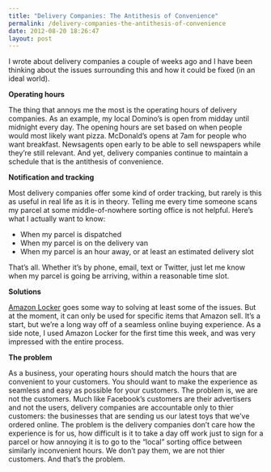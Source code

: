 ```yaml
---
title: "Delivery Companies: The Antithesis of Convenience"
permalink: /delivery-companies-the-antithesis-of-convenience
date: 2012-08-20 18:26:47
layout: post
---
```


I wrote about delivery companies a couple of weeks ago and I have been thinking about the issues surrounding this and how it could be fixed (in an ideal world).

**Operating hours**

The thing that annoys me the most is the operating hours of delivery companies. As an example, my local Domino’s is open from midday until midnight every day. The opening hours are set based on when people would most likely want pizza. McDonald’s opens at 7am for people who want breakfast. Newsagents open early to be able to sell newspapers while they’re still relevant. And yet, delivery companies continue to maintain a schedule that is the antithesis of convenience. 

**Notification and tracking**

Most delivery companies offer some kind of order tracking, but rarely is this as useful in real life as it is in theory. Telling me every time someone scans my parcel at some middle-of-nowhere sorting office is not helpful. Here’s what I actually want to know:

  * When my parcel is dispatched
  * When my parcel is on the delivery van
  * When my parcel is an hour away, or at least an estimated delivery slot

That’s all. Whether it’s by phone, email, text or Twitter, just let me know when my parcel is going be arriving, within a reasonable time slot. 

**Solutions**

[Amazon Locker](http://www.amazon.co.uk/gp/help/customer/display.html?nodeId=200742950) goes some way to solving at least some of the issues. But at the moment, it can only be used for specific items that Amazon sell. It’s a start, but we’re a long way off of a seamless online buying experience. As a side note, I used Amazon Locker for the first time this week, and was very impressed with the entire process.

**The problem**

As a business, your operating hours should match the hours that are convenient to your customers. You should want to make the experience as seamless and easy as possible for your customers. The problem is, we are not the customers. Much like Facebook’s customers are their advertisers and not the users, delivery companies are accountable only to thier customers: the businesses that are sending us our latest toys that we’ve ordered online. The problem is the delivery companies don’t care how the experience is for us, how difficult is it to take a day off work just to sign for a parcel or how annoying it is to go to the “local” sorting office between similarly inconvenient hours. We don’t pay them, we are not thier customers. And that’s the problem.